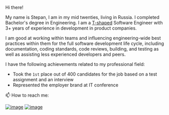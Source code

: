 
Hi there!  

My name is Stepan, I am in my mid twenties, living in Russia. I completed Bachelor's degree in Engineering. I am a [T-shaped](https://en.wikipedia.org/wiki/T-shaped_skills) Software Engineer with 3+ years of experience in development in product companies.

I am good at working within teams and influencing engineering-wide best practices within them for the full software development life cycle, including documentation, coding standards, code reviews, building, and testing as well as assisting less experienced developers and peers.

I have the following achievements related to my professional field:
- Took the `1st` place out of 400 candidates for the job based on a test assignment and an interview
- Represented the employer brand at IT conference

📫 How to reach me:

[![image](https://img.shields.io/badge/Telegram-2CA5E0?style=for-the-badge&logo=telegram&logoColor=white)](https://t.me/stepansaint) [![image](https://img.shields.io/badge/Gmail-D14836?style=for-the-badge&logo=gmail&logoColor=white)](mailto:k1ofe123@gmail.com)



